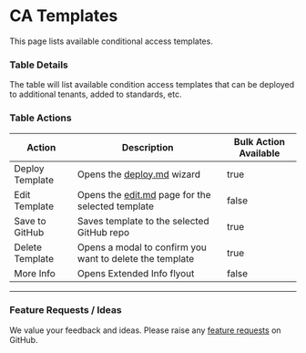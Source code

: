 # CA Templates

This page lists available conditional access templates.

### Table Details

The table will list available condition access templates that can be deployed to additional tenants, added to standards, etc.

### Table Actions

<table><thead><tr><th>Action</th><th>Description</th><th data-type="checkbox">Bulk Action Available</th></tr></thead><tbody><tr><td>Deploy Template</td><td>Opens the <a data-mention href="../list-policies/deploy.md">deploy.md</a> wizard</td><td>true</td></tr><tr><td>Edit Template</td><td>Opens the <a data-mention href="edit.md">edit.md</a> page for the selected template</td><td>false</td></tr><tr><td>Save to GitHub</td><td>Saves template to the selected GitHub repo</td><td>true</td></tr><tr><td>Delete Template</td><td>Opens a modal to confirm you want to delete the template</td><td>true</td></tr><tr><td>More Info</td><td>Opens Extended Info flyout</td><td>false</td></tr></tbody></table>

***

### Feature Requests / Ideas

We value your feedback and ideas. Please raise any [feature requests](https://github.com/KelvinTegelaar/CIPP/issues/new?assignees=\&labels=enhancement%2Cno-priority\&projects=\&template=feature.yml\&title=%5BFeature+Request%5D%3A+) on GitHub.
